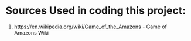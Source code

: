 # Sources Used in coding this project:

1. https://en.wikipedia.org/wiki/Game_of_the_Amazons - Game of Amazons Wiki
